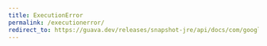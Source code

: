 ```yaml
---
title: ExecutionError
permalink: /executionerror/
redirect_to: https://guava.dev/releases/snapshot-jre/api/docs/com/google/common/util/concurrent/ExecutionError.html
---
```

